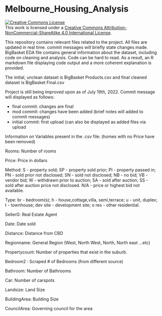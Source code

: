 # Melbourne_Housing_Analysis

<a rel="license" href="http://creativecommons.org/licenses/by-nc-sa/4.0/"><img alt="Creative Commons License" style="border-width:0" src="https://i.creativecommons.org/l/by-nc-sa/4.0/88x31.png" /></a><br />This work is licensed under a <a rel="license" href="http://creativecommons.org/licenses/by-nc-sa/4.0/">Creative Commons Attribution-NonCommercial-ShareAlike 4.0 International License</a>.

This repository contains relevant files related to the project. All files are updated in real time. commit messages will briefly state changes made. BigBasket EDA file contains general information about the dataset, including code on cleaning and analysis. Code can be hard to read. As a result, an R markdown file displaying code output and a more coherent explanation is provided.

The initial, unclean dataset is BigBasket Products.csv and final cleaned dataset is BigBasket Final.csv

Project is still being improved upon as of July 19th, 2022. Commit message will displayed as follows: 
 - final commit: changes are final 
 - mod commit: changes have been added (brief notes will added to commit messages)
 - initial commit: first upload (can also be displayed as added files via upload 


Information on Variables present in the .csv file: (homes with no Price have been removed)

Rooms: Number of rooms

Price: Price in dollars

Method: S - property sold; SP - property sold prior; PI - property passed in; PN - sold prior not disclosed; SN - sold not disclosed; NB - no bid; VB - vendor bid; W - withdrawn prior to auction; SA - sold after auction; SS - sold after auction price not disclosed. N/A - price or highest bid not available.

Type: br - bedroom(s); h - house,cottage,villa, semi,terrace; u - unit, duplex; t - townhouse; dev site - development site; o res - other residential.

SellerG: Real Estate Agent

Date: Date sold

Distance: Distance from CBD

Regionname: General Region (West, North West, North, North east …etc)

Propertycount: Number of properties that exist in the suburb.

Bedroom2 : Scraped # of Bedrooms (from different source)

Bathroom: Number of Bathrooms

Car: Number of carspots

Landsize: Land Size

BuildingArea: Building Size

CouncilArea: Governing council for the area

